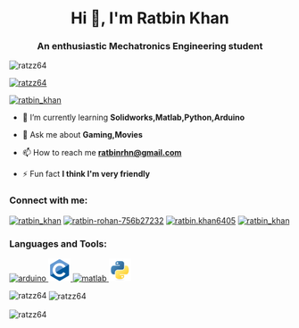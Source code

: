 <h1 align="center">Hi 👋, I'm Ratbin Khan</h1>
<h3 align="center">An enthusiastic Mechatronics Engineering student</h3>

<p align="left"> <img src="https://komarev.com/ghpvc/?username=ratzz64&label=Profile%20views&color=0e75b6&style=flat" alt="ratzz64" /> </p>

<p align="left"> <a href="https://github.com/ryo-ma/github-profile-trophy"><img src="https://github-profile-trophy.vercel.app/?username=ratzz64" alt="ratzz64" /></a> </p>

<p align="left"> <a href="https://twitter.com/ratbin_khan" target="blank"><img src="https://img.shields.io/twitter/follow/ratbin_khan?logo=twitter&style=for-the-badge" alt="ratbin_khan" /></a> </p>

- 🌱 I’m currently learning **Solidworks,Matlab,Python,Arduino**

- 💬 Ask me about **Gaming,Movies**

- 📫 How to reach me **ratbinrhn@gmail.com**

- ⚡ Fun fact **I think I'm very friendly**

<h3 align="left">Connect with me:</h3>
<p align="left">
<a href="https://twitter.com/ratbin_khan" target="blank"><img align="center" src="https://raw.githubusercontent.com/rahuldkjain/github-profile-readme-generator/master/src/images/icons/Social/twitter.svg" alt="ratbin_khan" height="30" width="40" /></a>
<a href="https://linkedin.com/in/ratbin-rohan-756b27232" target="blank"><img align="center" src="https://raw.githubusercontent.com/rahuldkjain/github-profile-readme-generator/master/src/images/icons/Social/linked-in-alt.svg" alt="ratbin-rohan-756b27232" height="30" width="40" /></a>
<a href="https://fb.com/ratbin.khan6405" target="blank"><img align="center" src="https://raw.githubusercontent.com/rahuldkjain/github-profile-readme-generator/master/src/images/icons/Social/facebook.svg" alt="ratbin.khan6405" height="30" width="40" /></a>
<a href="https://instagram.com/ratbin_khan" target="blank"><img align="center" src="https://raw.githubusercontent.com/rahuldkjain/github-profile-readme-generator/master/src/images/icons/Social/instagram.svg" alt="ratbin_khan" height="30" width="40" /></a>
</p>

<h3 align="left">Languages and Tools:</h3>
<p align="left"> <a href="https://www.arduino.cc/" target="_blank" rel="noreferrer"> <img src="https://cdn.worldvectorlogo.com/logos/arduino-1.svg" alt="arduino" width="40" height="40"/> </a> <a href="https://www.cprogramming.com/" target="_blank" rel="noreferrer"> <img src="https://raw.githubusercontent.com/devicons/devicon/master/icons/c/c-original.svg" alt="c" width="40" height="40"/> </a> <a href="https://www.mathworks.com/" target="_blank" rel="noreferrer"> <img src="https://upload.wikimedia.org/wikipedia/commons/2/21/Matlab_Logo.png" alt="matlab" width="40" height="40"/> </a> <a href="https://www.python.org" target="_blank" rel="noreferrer"> <img src="https://raw.githubusercontent.com/devicons/devicon/master/icons/python/python-original.svg" alt="python" width="40" height="40"/> </a> </p>

<p><img align="left" src="https://github-readme-stats.vercel.app/api/top-langs?username=ratzz64&show_icons=true&locale=en&layout=compact" alt="ratzz64" /></p>

<p>&nbsp;<img align="center" src="https://github-readme-stats.vercel.app/api?username=ratzz64&show_icons=true&locale=en" alt="ratzz64" /></p>

<p><img align="center" src="https://github-readme-streak-stats.herokuapp.com/?user=ratzz64&" alt="ratzz64" /></p>
